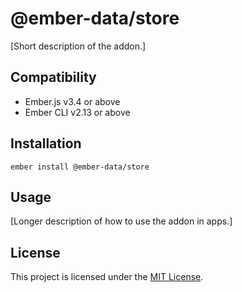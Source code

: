 @ember-data/store
==============================================================================

[Short description of the addon.]


Compatibility
------------------------------------------------------------------------------

* Ember.js v3.4 or above
* Ember CLI v2.13 or above


Installation
------------------------------------------------------------------------------

```
ember install @ember-data/store
```


Usage
------------------------------------------------------------------------------

[Longer description of how to use the addon in apps.]


License
------------------------------------------------------------------------------

This project is licensed under the [MIT License](LICENSE.md).
